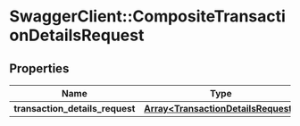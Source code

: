 # SwaggerClient::CompositeTransactionDetailsRequest

## Properties
Name | Type | Description | Notes
------------ | ------------- | ------------- | -------------
**transaction_details_request** | [**Array&lt;TransactionDetailsRequest&gt;**](TransactionDetailsRequest.md) |  | [optional] 


